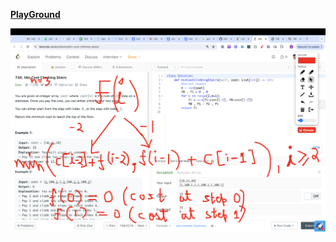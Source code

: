 **[PlayGround](https://leetcode.com/problems/min-cost-climbing-stairs/)**













<p> 
<img src = "/submissionImages/LC_746.png"></img>
</p>